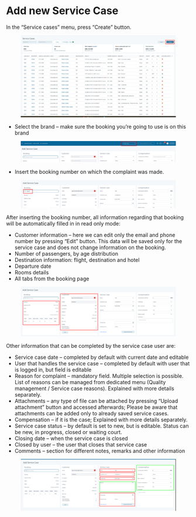 # Add new Service Case

In the “Service cases” menu, press “Create” button.

<figure><img src="../.gitbook/assets/image (7) (1) (1) (1) (1) (1) (1) (1) (1) (1) (1).png" alt=""><figcaption></figcaption></figure>

* Select the brand – make sure the booking you’re going to use is on this brand

<figure><img src="../.gitbook/assets/image (8) (1) (1) (1) (1) (1) (1) (1) (1) (1) (1).png" alt=""><figcaption></figcaption></figure>

* Insert the booking number on which the complaint was made.

<figure><img src="../.gitbook/assets/image (9) (1) (1) (1) (1) (1) (1) (1) (1) (1).png" alt=""><figcaption></figcaption></figure>

After inserting the booking number, all information regarding that booking will be automatically filled in in read only mode:

* Customer information – here we can edit only the email and phone number by pressing “Edit” button. This data will be saved only for the service case and does not change information on the booking.
* Number of passengers, by age distribution
* Destination information: flight, destination and hotel
* Departure date
* Rooms details
* All tabs from the booking page

<figure><img src="../.gitbook/assets/image (10) (1) (1) (1) (1) (1) (1) (1) (1) (1).png" alt=""><figcaption></figcaption></figure>

Other information that can be completed by the service case user are:

* Service case date – completed by default with current date and editable
* User that handles the service case – completed by default with user that is logged in, but field is editable
* Reason for complaint – mandatory field. Multiple selection is possible. List of reasons can be managed from dedicated menu (Quality management / Service case reasons). Explained with more details separately.
* Attachments – any type of file can be attached by pressing “Upload attachment” button and accessed afterwards; Please be aware that attachments can be added only to already saved service cases.
* Compensation – if it is the case; Explained with more details separately.
* Service case status – by default is set to new, but is editable. Status can be new, in progress, closed or waiting court.
* Closing date – when the service case is closed
* Closed by user – the user that closes that service case
* Comments – section for different notes, remarks and other information

<figure><img src="../.gitbook/assets/image (11) (1) (1) (1) (1) (1) (1) (1) (1).png" alt=""><figcaption></figcaption></figure>
